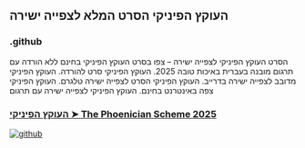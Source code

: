 ## העוקץ הפיניקי הסרט המלא לצפייה ישירה

### .github

הסרט העוקץ הפיניקי לצפייה ישירה – צפו בסרט העוקץ הפיניקי בחינם ללא הורדה עם תרגום מובנה בעברית באיכות טובה 2025. העוקץ הפיניקי סרט להורדה. העוקץ הפיניקי מדובב לצפייה ישירה בדרייב. העוקץ הפיניקי הסרט לצפייה ישירה טלגרם. העוקץ הפיניקי צפה באינטרנט בחינם. העוקץ הפיניקי לצפייה ישירה עם תרגום

### [העוקץ הפיניקי ➤ The Phoenician Scheme 2025](https://watching4khdmovies.blogspot.com/2025/08/the-phoenician-scheme-he.html)

<a href="https://watching4khdmovies.blogspot.com/2025/08/the-phoenician-scheme-he.html" rel="nofollow"><img src="https://image.tmdb.org/t/p/w1280/iW9TokiNt8WmosBAmiq3rs4mELo.jpg" alt="github" data-canonical-src="https://image.tmdb.org/t/p/w1280/iW9TokiNt8WmosBAmiq3rs4mELo.jpg" style="max-width: 100%;"></a>

